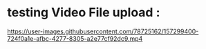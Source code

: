 # testing Video File upload :



https://user-images.githubusercontent.com/78725162/157299400-724f0a1e-afbc-4277-8305-a2e77cf92dc9.mp4

